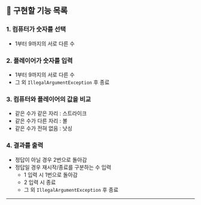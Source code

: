 ## 📝 구현할 기능 목록
### 1. 컴퓨터가 숫자를 선택
- 1부터 9까지의 서로 다른 수

### 2. 플레이어가 숫자를 입력
- 1부터 9까지의 서로 다른 수
- 그 외 `IllegalArgumentException` 후 종료

### 3. 컴퓨터와 플레이어의 값을 비교
- 같은 수가 같은 자리 : 스트라이크
- 같은 수가 다른 자리 : 볼
- 같은 수가 전혀 없음 : 낫싱

### 4. 결과를 출력
- 정답이 아닐 경우 2번으로 돌아감
- 정답일 경우 재시작/종료를 구분하는 수 입력 
  - 1 입력 시 1번으로 돌아감
  - 2 입력 시 종료
  - 그 외 `IllegalArgumentException` 후 종료

---



